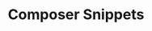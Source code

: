---
id: composer-snippets
title: Composer Snippets
sidebar_label: Composer Snippets
keywords:
    - api
    - api-fortress
    - composer-snippets
---
